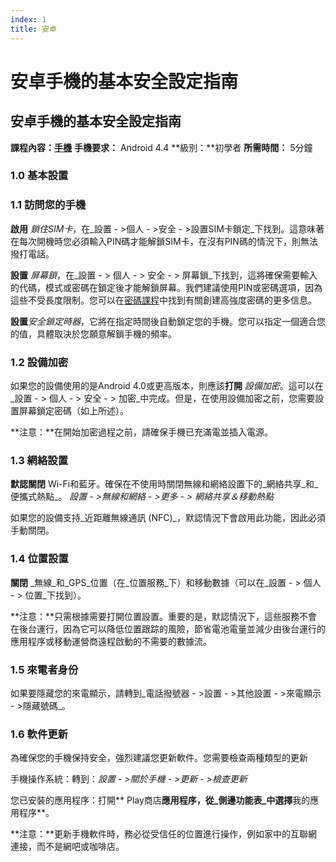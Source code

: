 ```yaml
---
index: 1
title: 安卓
---
```

# 安卓手機的基本安全設定指南

## 安卓手機的基本安全設定指南

**課程內容：[手機](umbrella://communications/mobile-phones)**
**手機要求：** Android 4.4
**級別：**初學者
**所需時間：** 5分鐘

### 1.0 基本設置

### 1.1 訪問您的手機

**啟用** _鎖住SIM卡_，在_設置 - >個人 - >安全 - >設置SIM卡鎖定_下找到。這意味著在每次開機時您必須輸入PIN碼才能解鎖SIM卡，在沒有PIN碼的情況下，則無法撥打電話。

**設置** _屏幕鎖_，在_設置  - > 個人  - > 安全  - > 屏幕鎖_下找到，這將確保需要輸入的代碼，模式或密碼在鎖定後才能解鎖屏幕。我們建議使用PIN或密碼選項，因為這些不受長度限制。您可以在[密碼課程](umbrella://information/passwords)中找到有關創建高強度密碼的更多信息。

**設置**_安全鎖定時器_，它將在指定時間後自動鎖定您的手機。您可以指定一個適合您的值，具體取決於您願意解鎖手機的頻率。

### 1.2 設備加密

如果您的設備使用的是Android 4.0或更高版本，則應該**打開** _設備加密_。這可以在_設置  - > 個人  - > 安全  - > 加密_中完成。但是，在使用設備加密之前，您需要設置屏幕鎖定密碼（如上所述）。

**注意：**在開始加密過程之前，請確保手機已充滿電並插入電源。

### 1.3 網絡設置

**默認關閉** Wi-Fi和藍牙。確保在不使用時關閉無線和網絡設置下的_網絡共享_和_便攜式熱點_。 _設置  - >無線和網絡 - >更多 - > 網絡共享＆移動熱點_

如果您的設備支持_近距離無線通訊 (NFC)_，默認情況下會啟用此功能，因此必須手動關閉。

### 1.4 位置設置

**關閉** _無線_和_GPS_位置（在_位置服務_下）和移動數據（可以在_設置 - > 個人  - > 位置_下找到）。

**注意：**只需根據需要打開位置設置。重要的是，默認情況下，這些服務不會在後台運行，因為它可以降低位置跟踪的風險，節省電池電量並減少由後台運行的應用程序或移動運營商遠程啟動的不需要的數據流。

### 1.5 來電者身份

如果要隱藏您的來電顯示，請轉到_電話撥號器 - >設置 - >其他設置 - >來電顯示 - >隱藏號碼_。

### 1.6 軟件更新

為確保您的手機保持安全，強烈建議您更新軟件。您需要檢查兩種類型的更新

手機操作系統：轉到：_設置  - >關於手機 - >更新 - >檢查更新_

您已安裝的應用程序：打開** Play商店**應用程序，從_側邊功能表_中選擇**我的應用程序**。

**注意：**更新手機軟件時，務必從受信任的位置進行操作，例如家中的互聯網連接，而不是網吧或咖啡店。